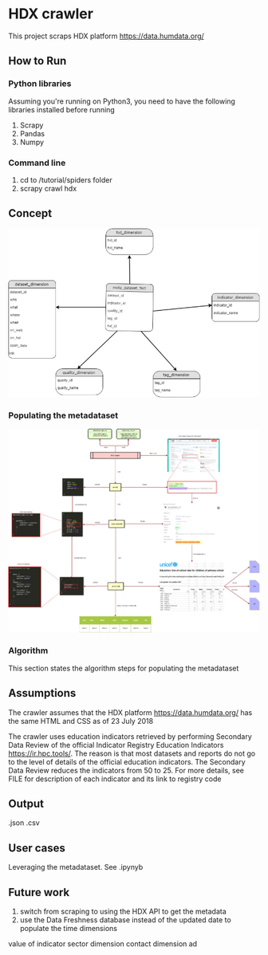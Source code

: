 # HDX crawler

This project scraps HDX platform https://data.humdata.org/

## How to Run
### Python libraries

Assuming you're running on Python3, you need to have the following libraries installed before running
1. Scrapy
2. Pandas
3. Numpy

### Command line
1. cd to /tutorial/spiders folder
2. scrapy crawl hdx

## Concept


![metadataset diagram](images/metadataset_diagram.jpg)

### Populating the metadataset

![Crawler diagram](images/crawler_diagram.jpg)

### Algorithm

This section states the algorithm steps for populating the metadataset

## Assumptions

The crawler assumes that the HDX platform https://data.humdata.org/ has the same HTML and CSS as of 23 July 2018 

The crawler uses education indicators retrieved by performing Secondary Data Review of the official Indicator Registry Education Indicators https://ir.hpc.tools/. The reason is that most datasets and reports do not go to the level of details of the official education indicators. The Secondary Data Review reduces the indicators from 50 to 25. For more details, see FILE for description of each indicator and its link to registry code


## Output

.json
.csv

## User cases

Leveraging the metadataset. See .ipynyb

## Future work

1. switch from scraping to using the HDX API to get the metadata
2. use the Data Freshness database instead of the updated date to populate the time dimensions

value of indicator
sector dimension
contact dimension
ad
